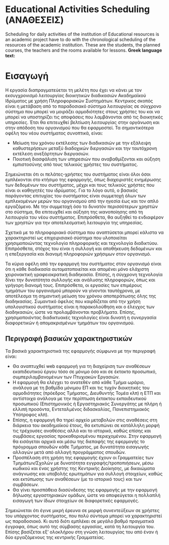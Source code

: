 Educational Activities Scheduling (ΑΝΑΘΕΣΕΙΣ) 
========================================

Scheduling for daily activities of the institution of Educational resources is an academic project 
have to do with the chronological scheduling of the resources of the academic institution. 
These are the students, the planned courses, the teachers and the rooms available for lessons. 
__Greek language text:__

# Εισαγωγή
Η εργασία διαπραγματεύεται τη μελέτη που έχει να κάνει με τον εκσυγχρονισμό λειτουργίας διοικητικών διαδικασιών Ακαδημαϊκού Ιδρύματος με χρήση Πληροφοριακών Συστημάτων. Κεντρικος σκοπός είναι η μετάβαση από το παραδοσιακό σύστημα λειτουργίας σε σύγχρονο σύστημα που μπορεί να μοιράζει αρμοδιότητες στους χρήστες του και να μπορεί να υποστηρίζει τις αποφάσεις που λαμβάνονται από τις διοικητικές υπηρεσίες. Έτσι θα επιτευχθεί βελτίωση λειτουργίας στην οργάνωση και στην απόδοση του οργανισμού που θα εφαρμοστεί. Τα σημαντικότερα οφέλη του νέου συστήματος συνοπτικά, είναι:
 - Μείωση του χρόνου εκτέλεσης των διαδικασιών με την εξάλειψη καθυστερήσεων μεταξύ διαδοχικών διεργασιών και την ταυτόχρονη εκτέλεση ανεξάρτητων διεργασιών.
 - Ποιοτική διασφάλιση των υπηρεσιών που αναβαθμίζονται και αύξηση εμπιστοσύνης από τους τελικούς χρήστες του συστήματος.

Σημειώνεται ότι οι πελάτες-χρήστες του συστήματος είναι όλοι όσοι εμπλέκονται στο κτήσιμο της εφαρμογής, όπως διαχειριστές ενημέρωσης των δεδομένων του συστήματος, μέχρι και τους τελικούς χρήστες που είναι οι καθηγητές του ιδρύματος. Για το λόγο αυτό, ο βασικός παράγοντας επιτυχίας του συστήματος είναι συμμετοχή όλων των εμπλεκομένων μερών του οργανισμού από την ηγεσία έως και τον απλό εργαζόμενο. Με την συμμετοχή όσο το δυνατόν περισσότερων χρηστών στο σύστημα, θα επιτευχθεί και αύξηση της ικανοποίησης από τη λειτουργία του νέου συστήματος. Επιπρόσθετα, θα αυξηθεί το ενδιαφέρον των χρηστών για την αποτελεσματική λειτουργία της υπηρεσίας.

Σχετικά με το πληροφοριακό σύστημα που αναπτύσεται μπορεί κάλιστα να χαρακτηριστεί ως επιχειρισιακό σύστημα που υλοποιείται χρησιμοποιώντας τεχνολογία πληροφορικής και τεχνολογία διαδικτύου. Επιπρόσθετα, στόχος του είναι η συλλογή και αποθήκευση δεδομένων και η επεξεργασία και διανομή πληροφοριών χρήσιμων στον οργανισμό. 

Τα κύρια οφέλη από την εφαρμογή του συστήματος στον οργανισμό είναι ότι η κάθε διαδικασία αυτοματοποιείται και απομένει μόνο ελάχιστη χειρονακτική γραφειοκρατική διαδηκασία. Επίσης, η σύγχρονη τεχνολογία δίνει την δυνατότητα συλλογής και ανάλυσης πληροφοριών, όπως και γρήγορη διανομή τους. Επιπρόσθετα, οι εργασίες των επιμέρους τμημάτων του οργανισμού μπορούν να γίνονται ταυτόχρονα, με αποτέλεσμα τη σημαντική μείωση του χρόνου αποπεράτωσης όλης της διαδηκασίας. Συμαντικό όφελος που καιρδίζεται από την χρήση υπολογιστικού συστήματος είναι η παρακολούθηση και ο έλεγχος των διαδηκασιών, ώστε να προλαμβάνονται προβλήματα. Επίσης, χρησιμοποιόντας διαδικτυακές τεχνολογίες είναι δυνατή η συνεργασία διαφορετικών ή απομακρισμένων τμημάτων του οργανισμού.

## Περιγραφή βασικών χαρακτηριστικών
Τα βασικά χαρακτηριστικά της εφαρμογής σύμφωνα με την περιγραφή είναι:
 - Θα αναπτυχθεί web εφαρμογή για τη διαχείριση των αναθέσεων εκαπιδευτικού έργου τόσο σε μόνιμο όσο και σε έκτακτο προσωπικό, συμπεριλαμβανομένων των Πτυχιακών Εργασιών.
 - Η εφαρμογή θα ελέγχει το ανατεθέν από κάθε Τμήμα ωράριο, ανάλογα με τη βαθμίδα μόνιμου ΕΠ και τις τυχόν διοικητικές του αρμοδιότητες (πρόεδρος Τμήματος, Διευθυντής Τομέα κλπ) η ΕΤΠ και αντίστοιχα ανάλογα με την περίπτωση έκτακτου εκπαιδευτικού προσωπικού (Επιστημονικός ή Εργαστηριακός Συνεργάτης με πλήρη ή ελλιπή προσόντα, Εντεταλμένος διδασκαλίας, Πανεπιστημιακός Υπότροφος κλπ).
 - Επίσης, η εφαρμογή θα τηρεί αρχείο μεταβολών στις αναθέσεις στη διάρκεια του ακαδημαϊκού έτους, θα εκτυπώνει σε κατάλληλη μορφή τις τρέχουσες αναθέσεις αλλά και το ιστορικό, καθώς επίσης και συμβάσεις εργασίας προκαθορισμένου περιεχομένου.
Στην εφαρμογή θα εισάγεται αρχικά και μέσω της διεπαφής της εφερμογής το πρόγραμμα σπουδών κάθε Τμήματος, με δυνατότητα εισαγωγής αλλαγών μετά από αλλαγή προγράμματος σπουδών.
 - Προσπέλαση στη χρήση της εφαρμογής έχουν οι Γραμματείες των Τμημάτων/Σχολών με δυνατότητα εγγραφής/τροποπιήσεων, μέσω κωδικού και ένας χρήστης της Κεντρικής Διοίκησης, με δικαιώματα ανάγνωσης και υποβολής ερωτημάτων για συλλογή στοιχείων, καθώς και εκτύπωσης των αναθέσεων (με το ιστορικό τους) και των συμβάσεων.
 - Θα γίνει προσπάθεια διασύνδεσης της εφαρμογής με την εφαρμογή δήλωσης εργαστηριακών ομάδων, ώστε να αποφεύγεται η πολλαπλή εισαγωγή των ίδιων στοιχείων σε διαφορετικές εφαρμογές.

Σημειώνεται ότι έγινε μικρή έρευνα σε μορφή συνεντεύξεων σε χρήστες του υπάρχοντος συστήματος, που πολύ σύντομα μπορεί να χαρακτηριστεί ως παραδοσιακό. Κι αυτό διότι εμπλέκει σε μεγάλο βαθμό πραγματικά έγγραφα, όπως αυτό της σύμβασης εργασίας, κατά τη λειτουργία του. Επίσης βασίζεται εξ’ ολοκλήρου στη γνώση λειτουργίας του από έναν ή δύο εργαζόμενους της κεντρικής Γραμματείας.
